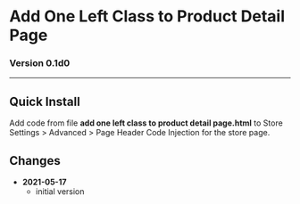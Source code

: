 # Add One Left Class to Product Detail Page

### Version 0.1d0

---

## Quick Install

Add code from file **add one left class to product detail page.html** to
Store Settings > Advanced > Page Header Code Injection for the store page.

## Changes

<ul>
  <!-- li>
    <strong>
      2021-05-11
      </strong>
    <ul>
      <li>
        added support for user defined post processing alert text function
        </li>
      <li>
        bumped version to 0.2d0
        </li>
      </ul>
    <br>
    </li -->
  <li>
    <strong>
      2021-05-17
      </strong>
    <ul>
      <li>
        initial version
        </li>
      </ul>
    </li>
  </ul>
